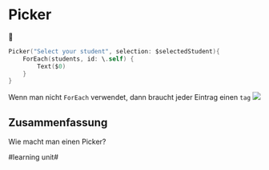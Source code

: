 # Picker
🧩

```swift
Picker("Select your student", selection: $selectedStudent){
	ForEach(students, id: \.self) {
		Text($0)
    }
}            
```

Wenn man nicht `ForEach` verwendet, dann braucht jeder Eintrag einen `tag`
![][image-1]

## Zusammenfassung
Wie macht man einen Picker?

[image-1]:	assets/Bildschirmfoto%202022-07-20%20um%2018.08.24.png

#learning unit#